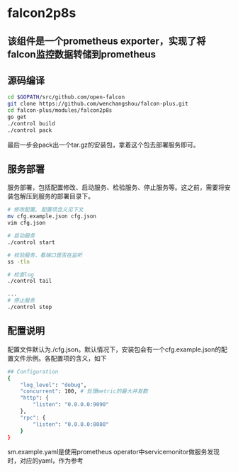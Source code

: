 # falcon2p8s

## 该组件是一个prometheus exporter，实现了将falcon监控数据转储到prometheus


## 源码编译

```bash
cd $GOPATH/src/github.com/open-falcon
git clone https://github.com/wenchangshou/falcon-plus.git
cd falcon-plus/modules/falcon2p8s
go get 
./control build
./control pack
```

最后一步会pack出一个tar.gz的安装包，拿着这个包去部署服务即可。

## 服务部署
服务部署，包括配置修改、启动服务、检验服务、停止服务等。这之前，需要将安装包解压到服务的部署目录下。

```bash
# 修改配置, 配置项含义见下文
mv cfg.example.json cfg.json
vim cfg.json

# 启动服务
./control start

# 校验服务，看端口是否在监听
ss -tln

# 检查log
./control tail

...
# 停止服务
./control stop

```

## 配置说明
配置文件默认为./cfg.json。默认情况下，安装包会有一个cfg.example.json的配置文件示例。各配置项的含义，如下

```bash
## Configuration
{
    "log_level": "debug",
    "concurrent": 100, # 处理metric的最大并发数
	"http": {
		"listen": "0.0.0.0:9090"
	},
    "rpc": {
        "listen": "0.0.0.0:8080"
    }
}
```

sm.example.yaml是使用prometheus operator中servicemonitor做服务发现时，对应的yaml，作为参考